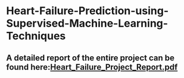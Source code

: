 # Heart-Failure-Prediction-using-Supervised-Machine-Learning-Techniques

## A detailed report of the entire project can be found here:[Heart_Failure_Project_Report.pdf](https://github.com/Avani-Maroo/Heart-Failure-Prediction-using-Supervised-Machine-Learning-Techniques/files/9159916/Heart_Failure_Project_Report.pdf)

